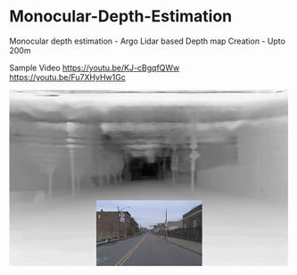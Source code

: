 # Monocular-Depth-Estimation
Monocular depth estimation - Argo Lidar based Depth map Creation - Upto 200m


Sample Video
https://youtu.be/KJ-cBgqfQWw
https://youtu.be/Fu7XHyHw1Gc

[![Link to detection YouTube video!](argo_test_depth_estimation_compressed_2.gif)](https://youtu.be/KJ-cBgqfQWw)
